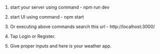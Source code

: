 1) start your server using command - npm run dev
2) start UI using command - npm start

3) Or executing above commands search this url - http://localhost:3000/
4) Tap Login or Register.
5) Give proper inputs and here is your weather app.